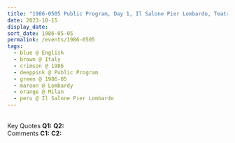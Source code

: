 ```yaml
---
title: "1986-0505 Public Program, Day 1, Il Salone Pier Lombardo, Teatro Franco Parenti, Via Pier Lombardo, 14, Milan, Lombardy, Italy"
date: 2023-10-15
display_date: 
sort_date: 1986-05-05
permalink: /events/1986-0505
tags:
  - blue @ English
  - brown @ Italy
  - crimson @ 1986
  - deeppink @ Public Program
  - green @ 1986-05
  - maroon @ Lombardy
  - orange @ Milan
  - peru @ Il Salone Pier Lombardo
---
```


<br>

<wave-list>
  <list-title color="DarkSeaGreen" width="55">Key Quotes</list-title>
  <list-item color="BlanchedAlmond" width="280"><b>Q1:</b> <i></i></list-item>
  <list-item color="Lavender" width="280"><b>Q2:</b> <i></i></list-item>
</wave-list>

<br>

<wave-list>
  <list-title color="DarkSeaGreen" width="55">Comments</list-title>
  <list-item color="BlanchedAlmond" width="280"><b>C1:</b> <i></i></list-item>
  <list-item color="Lavender" width="280"><b>C2:</b> <i></i></list-item>
</wave-list>